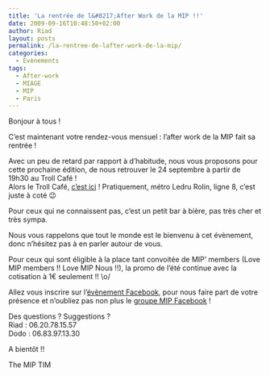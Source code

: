 ```yaml
---
title: 'La rentrée de l&#8217;After Work de la MIP !!'
date: 2009-09-16T10:48:50+02:00
author: Riad
layout: posts
permalink: /la-rentree-de-lafter-work-de-la-mip/
categories:
  - Evènements
tags:
  - After-work
  - MIAGE
  - MIP
  - Paris
---
```

Bonjour à tous !

C&#8217;est maintenant votre rendez-vous mensuel : l&#8217;after work de la MIP fait sa rentrée !

Avec un peu de retard par rapport à d&#8217;habitude, nous vous proposons pour cette prochaine édition, de nous retrouver le 24 septembre à partir de 19h30 au Troll Café !  
Alors le Troll Café, <a href="https://maps.google.fr/maps?f=q&source=s_q&hl=fr&geocode=&q=le+troll+caf%C3%A9&sll=48.851981,2.377853&sspn=0.02084,0.043731&ie=UTF8&t=h&z=15&iwloc=A" target="_blank">c&#8217;est ici</a> ! Pratiquement, métro Ledru Rolin, ligne 8, c&#8217;est juste à coté 😉

Pour ceux qui ne connaissent pas, c&#8217;est un petit bar à bière, pas très cher et très sympa.

Nous vous rappelons que tout le monde est le bienvenu à cet évènement, donc n&#8217;hésitez pas à en parler autour de vous.

Pour ceux qui sont éligible à la place tant convoitée de MIP&#8217; members (Love MIP members !! Love MIP Nous !!), la promo de l&#8217;été continue avec la cotisation à 1€ seulement !! \o/

Allez vous inscrire sur l&#8217;<a href="https://www.new.facebook.com/event.php?eid=133989826497&index=1" target="_blank">évènement Facebook</a>, pour nous faire part de votre présence et n&#8217;oubliez pas non plus le <a href="https://www.new.facebook.com/event.php?eid=133989826497&index=1#/group.php?gid=93211158830" target="_blank">groupe MIP Facebook</a> !

Des questions ? Suggestions ?  
Riad : 06.20.78.15.57  
Dodo : 06.83.97.13.30

A bientôt !!

The MIP TIM
